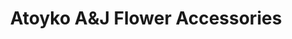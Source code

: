 ---
title: "Atoyko A&J Flower Accessories"
url: /santa-cruz/atoyko-aundj-flower-accessories/
shop: Blumen
---